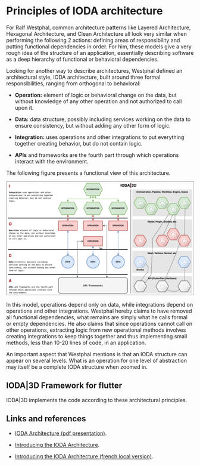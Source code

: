 # Principles of IODA architecture

For Ralf Westphal, common architecture patterns like Layered Architecture, Hexagonal Architecture, and Clean Architecture all look very similar when performing the following 2 actions: defining areas of responsibility and putting functional dependencies in order. For him, these models give a very rough idea of ​​the structure of an application, essentially describing software as a deep hierarchy of functional or behavioral dependencies.

Looking for another way to describe architectures, Westphal defined an architectural style, IODA architecture, built around three formal responsibilities, ranging from orthogonal to behavioral:

* **Operation:** element of logic or behavioral change on the data, but without knowledge of any other operation and not authorized to call upon it.

* **Data:** data structure, possibly including services working on the data to ensure consistency, but without adding any other form of logic.

* **Integration:** uses operations and other integrations to put everything together creating behavior, but do not contain logic.

* **APIs** and frameworks are the fourth part through which operations interact with the environment.

The following figure presents a functional view of this architecture.

![alt text](./asserts/ioda.png "IODA Architecture")

In this model, operations depend only on data, while integrations depend on operations and other integrations. Westphal hereby claims to have removed all functional dependencies, what remains are simply what he calls formal or empty dependencies. He also claims that since operations cannot call on other operations, extracting logic from new operational methods involves creating integrations to keep things together and thus implementing small methods, less than 10-20 lines of code, in an application.

An important aspect that Westphal mentions is that an IODA structure can appear on several levels. What is an operation for one level of abstraction may itself be a complete IODA structure when zoomed in.

## IODA|3D Framework for flutter

IODA|3D implements the code according to these architectural principles.

## Links and references

* [IODA Architecture (pdf presentation)](./asserts/ioda.pdf).

* [Introducing the IODA Architecture](https://www.infoq.com/fr/news/2015/06/ioda-architecture/).

* [Introducing the IODA Architecture (french local version)](./asserts/french/Présentation%20de%20l’Architecture%20IODA.html).
